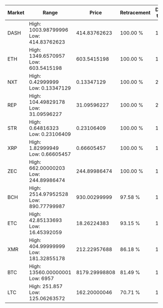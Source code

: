 | Market | Range | Price| Retracement | Doubles to 50% |
| --- | --- | --- | --- | --- |
| DASH | High: 1003.98799996<br />Low: 414.83762623 | 414.83762623 | 100.00 % | 1.71 |
| ETH | High: 1349.6570957<br />Low: 603.5415198 | 603.5415198 | 100.00 % | 1.62 |
| NXT | High: 0.42999999<br />Low: 0.13347129 | 0.13347129 | 100.00 % | 2.11 |
| REP | High: 104.49829178<br />Low: 31.09596227 | 31.09596227 | 100.00 % | 2.18 |
| STR | High: 0.64816323<br />Low: 0.23106409 | 0.23106409 | 100.00 % | 1.90 |
| XRP | High: 1.82999949<br />Low: 0.66605457 | 0.66605457 | 100.00 % | 1.87 |
| ZEC | High: 662.00000203<br />Low: 244.89986474 | 244.89986474 | 100.00 % | 1.85 |
| BCH | High: 2514.97952528<br />Low: 890.77799987 | 930.00299999 | 97.58 % | 1.83 |
| ETC | High: 42.85133693<br />Low: 16.45392059 | 18.26224383 | 93.15 % | 1.62 |
| XMR | High: 404.99999999<br />Low: 181.32855178 | 212.22957688 | 86.18 % | 1.38 |
| BTC | High: 13560.00000001<br />Low: 6957 | 8179.29998808 | 81.49 % | 1.25 |
| LTC | High: 251.857<br />Low: 125.06263572 | 162.20000046 | 70.71 % | 1.16 |
